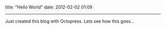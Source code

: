 title: "Hello World"
date: 2012-02-02 01:09


---

Just created this blog with Octopress. Lets see how this goes...
